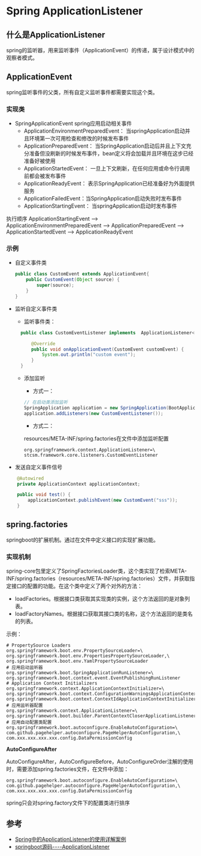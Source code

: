 # Spring ApplicationListener

## 什么是ApplicationListener

spring的监听器，用来监听事件（ApplicationEvent）的传递，属于设计模式中的观察者模式。

## ApplicationEvent

spring监听事件的父类，所有自定义监听事件都需要实现这个类。

### 实现类

* SpringApplicationEvent spring应用启动相关事件
  * ApplicationEnvironmentPreparedEvent： 当springApplication启动并且环境第一次可用检查和修改的时候发布事件
  * ApplicationPreparedEvent： 当SpringApplication启动后并且上下文充分准备但没刷新的时候发布事件，bean定义将会加载并且环境在这步已经准备好被使用
  * ApplicationStartedEvent： 一旦上下文刷新，在任何应用或命令行调用前都会被发布事件
  * ApplicationReadyEvent： 表示SpringApplication已经准备好为外面提供服务
  * ApplicationFailedEvent：当SpringApplication启动失败时发布事件
  * ApplicationStartingEvent： 当springApplication启动时发布事件

执行顺序
ApplicationStartingEvent --> ApplicationEnvironmentPreparedEvent --> ApplicationPreparedEvent --> ApplicationStartedEvent --> ApplicationReadyEvent

### 示例

* 自定义事件类

    ```java
    public class CustomEvent extends ApplicationEvent{
        public CustomEvent(Object source) {
            super(source);
        }
    }
    ```

* 监听自定义事件类
  
  * 监听事件类：
  
  ```java
    public class CustomEventListener implements  ApplicationListener<CustomEvent> {

        @Override
        public void onApplicationEvent(CustomEvent customEvent) {
            System.out.println("custom event");
        }
    }
  ```

  * 添加监听
    * 方式一：

    ```java
    // 在启动类添加监听
    SpringApplication application = new SpringApplication(BootApplication.class);
    application.addListeners(new CustomEventListener());
    ```

    * 方式二：

    resources/META-INF/spring.factories在文件中添加监听配置
  
    ```text
    org.springframework.context.ApplicationListener=\
    stcsm.framework.core.listeners.CustomEventListener
    ```

* 发送自定义事件信号

```java
    @Autowired
    private ApplicationContext applicationContext;

    public void test() {
        applicationContext.publishEvent(new CustomEvent("sss"));
    }
```

## spring.factories

springboot的扩展机制。通过在文件中定义接口的实现扩展功能。

### 实现机制

spring-core包里定义了SpringFactoriesLoader类，这个类实现了检索META-INF/spring.factories（resources/META-INF/spring.factories）文件，并获取指定接口的配置的功能。在这个类中定义了两个对外的方法：

* loadFactories。根据接口类获取其实现类的实例，这个方法返回的是对象列表。
* loadFactoryNames。根据接口获取其接口类的名称，这个方法返回的是类名的列表。

示例：

```text
# PropertySource Loaders
org.springframework.boot.env.PropertySourceLoader=\
org.springframework.boot.env.PropertiesPropertySourceLoader,\
org.springframework.boot.env.YamlPropertySourceLoader
# 应用启动监听器
org.springframework.boot.SpringApplicationRunListener=\
org.springframework.boot.context.event.EventPublishingRunListener
# Application Context Initializers
org.springframework.context.ApplicationContextInitializer=\
org.springframework.boot.context.ConfigurationWarningsApplicationContextInitializer,\
org.springframework.boot.context.ContextIdApplicationContextInitializer
# 应用监听器配置
org.springframework.context.ApplicationListener=\
org.springframework.boot.builder.ParentContextCloserApplicationListener
# 应用自动配置类配置
org.springframework.boot.autoconfigure.EnableAutoConfiguration=\
com.github.pagehelper.autoconfigure.PageHelperAutoConfiguration,\
com.xxx.xxx.xxx.xxx.config.DataPermissionConfig
```

**AutoConfigureAfter**

AutoConfigureAfter，AutoConfigureBefore，AutoConfigureOrder注解的使用时，需要添加spring.factories文件，在文件中添加：

```text
org.springframework.boot.autoconfigure.EnableAutoConfiguration=\
com.github.pagehelper.autoconfigure.PageHelperAutoConfiguration,\
com.xxx.xxx.xxx.xxx.config.DataPermissionConfig
```

spring只会对spring.factory文件下的配置类进行排序

## 参考

* [Spring中的ApplicationListener的使用详解案例](https://blog.csdn.net/u010963948/article/details/83507185)
* [springboot源码----ApplicationListener](https://www.jianshu.com/p/4163a8b1bdd1)
